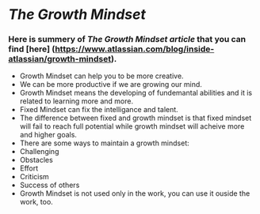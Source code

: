 # ***The Growth Mindset***
### Here is summery of *The Growth Mindset article* that you can find [here] (https://www.atlassian.com/blog/inside-atlassian/growth-mindset).
- Growth Mindset can help you to be more creative.
- We can be more productive if we are growing our mind.
- Growth Mindset means the developing of fundemantal abilities and it is related to learning more and more.
- Fixed Mindset can fix the intelligance and talent.
- The difference between fixed and growth mindset is that fixed mindset will fail to reach full potential while growth mindset will acheive more and higher goals.
- There are some ways to maintain a growth mindset: 
 - Challenging
 - Obstacles
 - Effort
 - Criticism
 - Success of others
- Growth Mindset is not used only in the work, you can use it ouside the work, too.
